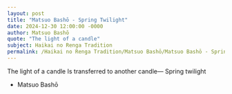 ```yaml
---
layout: post
title: "Matsuo Bashō - Spring Twilight"
date: 2024-12-30 12:00:00 -0000
author: Matsuo Bashō
quote: "The light of a candle"
subject: Haikai no Renga Tradition
permalink: /Haikai no Renga Tradition/Matsuo Bashō/Matsuo Bashō - Spring Twilight
---
```


The light of a candle
Is transferred to another candle—
Spring twilight

- Matsuo Bashō
